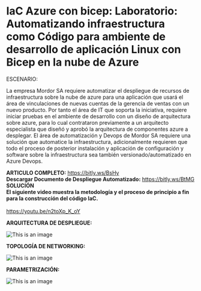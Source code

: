 # IaC Azure con bicep: Laboratorio: Automatizando infraestructura como Código para ambiente de desarrollo de aplicación Linux con Bicep en la nube de Azure

ESCENARIO:

La empresa Mordor SA requiere automatizar el despliegue de recursos de infraestructura sobre la nube de azure para una aplicación que usará el área de vinculaciones de nuevas cuentas de la gerencia de ventas con un nuevo producto. Por tanto el área de  IT que soporta la iniciativa, requiere iniciar pruebas en el ambiente de desarrollo con un diseño de arquitectura sobre azure, para lo cual contrataron previamente a un arquitecto especialista que diseñó y aprobó la arquitectura de componentes azure a desplegar.
El área de automatización y Devops de Mordor SA requiere una solución que automatice la infraestructura, adicionalmente requieren que todo el proceso de posterior instalación y aplicación de configuración y software sobre la infraestructura sea también versionado/automatizado en Azure Devops.

**ARTICULO COMPLETO:**  https://bitly.ws/BsHy <br>
**Descargar Documento de Despliegue Automatizado:** https://bitly.ws/BtMG   <br>
**SOLUCIÓN**  <br>
**El siguiente video muestra la metodología y el proceso de principio a fin para la construcción del código IaC.**  <br>
 <br>
https://youtu.be/n2toXp_K_oY


**ARQUITECTURA DE DESPLIEGUE:**

![This is an image](https://dubercoder.com/wp-content/uploads/2023/03/despl.png)

**TOPOLOGÍA DE NETWORKING:**

![This is an image](https://dubercoder.com/wp-content/uploads/2023/03/topol.png)

**PARAMETRIZACIÓN:**

![This is an image](https://dubercoder.com/wp-content/uploads/2023/03/parametrizacion-1024x592.png)
